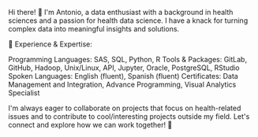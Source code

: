 Hi there! 👋 I'm Antonio, a data enthusiast with a background in health sciences and a passion for health data science. I have a knack for turning complex data into meaningful insights and solutions.

🚀 Experience & Expertise:

Programming Languages: SAS, SQL, Python, R
Tools & Packages: GitLab, GitHub, Hadoop, Unix/Linux, API, Jupyter, Oracle, PostgreSQL, RStudio
Spoken Languages: English (fluent), Spanish (fluent)
Certificates: Data Management and Integration, Advance Programming, Visual Analytics Specialist


I'm always eager to collaborate on projects that focus on health-related issues and to contribute to cool/interesting projects outside my field. Let's connect and explore how we can work together! 🤝

<!---
antoniofaneite/antoniofaneite is a ✨ special ✨ repository because its `README.md` (this file) appears on your GitHub profile.
You can click the Preview link to take a look at your changes.
--->
